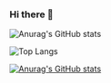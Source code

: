 ### Hi there 👋

![Anurag's GitHub stats](https://github-readme-stats.vercel.app/api?username=CHminggao&hide=contribs&locale=cn)

![Top Langs](https://github-readme-stats.vercel.app/api/top-langs/?username=CHminggao&layout=compact&locale=cn)

[![Anurag's GitHub stats](https://github-readme-stats.vercel.app/api?username=CHminggao)](https://github.com/CHminggao)
<!--
**CHminggao/CHminggao** is a ✨ _special_ ✨ repository because its `README.md` (this file) appears on your GitHub profile.

Here are some ideas to get you started:

- 🔭 I’m currently working on ...
- 🌱 I’m currently learning ...
- 👯 I’m looking to collaborate on ...
- 🤔 I’m looking for help with ...
- 💬 Ask me about ...
- 📫 How to reach me: ...
- 😄 Pronouns: ...
- ⚡ Fun fact: ...
-->
